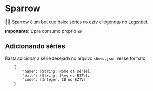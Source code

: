 # Sparrow

🏴‍☠️ Sparrow é um bot que baixa séries no [eztv](https://eztv.ag) e legendas no [Legendei](https://legendei.com). 

**Importante**: É pra consumo próprio 😆

## Adicionando séries

Basta adicionar a série desejada no arquivo `shows.json` nesse formato:

```
    {
        "name": [String: Nome da série],
        "eztv": [String: Slug no EZTV],
        "code": [Integer: ID no EZTV]
    }
```